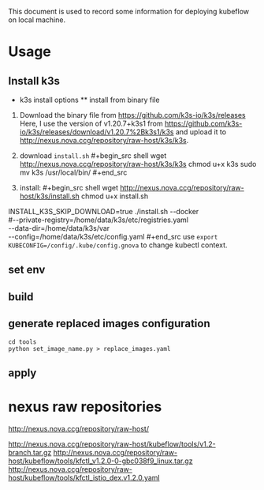 This document is used to record some information for deploying kubeflow on local machine.

# Usage
## Install k3s
* k3s install options
** install from binary file
1. Download the binary file from https://github.com/k3s-io/k3s/releases
   Here, I use the version of v1.20.7+k3s1 from https://github.com/k3s-io/k3s/releases/download/v1.20.7%2Bk3s1/k3s and upload it to http://nexus.nova.ccg/repository/raw-host/k3s/k3s.
2. download `install.sh`
   #+begin_src shell
wget http://nexus.nova.ccg/repository/raw-host/k3s/k3s
chmod u+x k3s
sudo mv k3s /usr/local/bin/
    #+end_src

3. install:
   #+begin_src shell
wget http://nexus.nova.ccg/repository/raw-host/k3s/install.sh
chmod u+x install.sh

INSTALL_K3S_SKIP_DOWNLOAD=true ./install.sh --docker \
#--private-registry=/home/data/k3s/etc/registries.yaml \
--data-dir=/home/data/k3s/var \
--config=/home/data/k3s/etc/config.yaml
   #+end_src
   use `export KUBECONFIG=/config/.kube/config.gnova` to change kubectl context.

## set env
## build 
## generate replaced images configuration
```
cd tools
python set_image_name.py > replace_images.yaml
```
## apply

# nexus raw repositories
http://nexus.nova.ccg/repository/raw-host/

http://nexus.nova.ccg/repository/raw-host/kubeflow/tools/v1.2-branch.tar.gz
http://nexus.nova.ccg/repository/raw-host/kubeflow/tools/kfctl_v1.2.0-0-gbc038f9_linux.tar.gz
http://nexus.nova.ccg/repository/raw-host/kubeflow/tools/kfctl_istio_dex.v1.2.0.yaml
